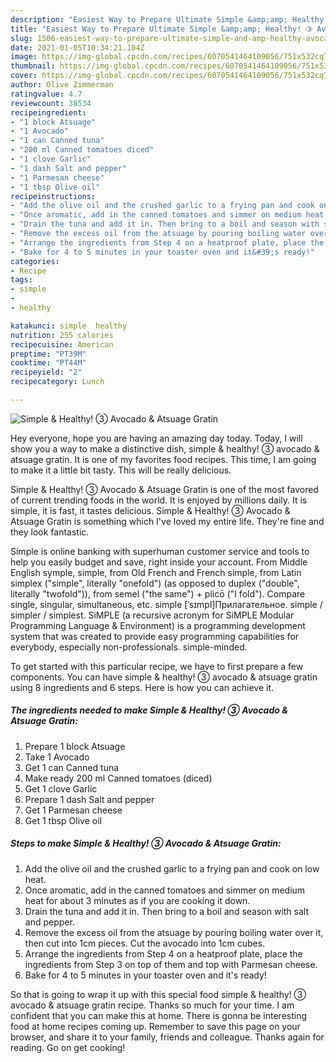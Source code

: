 ```yaml
---
description: "Easiest Way to Prepare Ultimate Simple &amp;amp; Healthy! ③ Avocado &amp;amp; Atsuage Gratin"
title: "Easiest Way to Prepare Ultimate Simple &amp;amp; Healthy! ③ Avocado &amp;amp; Atsuage Gratin"
slug: 1506-easiest-way-to-prepare-ultimate-simple-and-amp-healthy-avocado-and-amp-atsuage-gratin
date: 2021-01-05T10:34:21.104Z
image: https://img-global.cpcdn.com/recipes/6070541464109056/751x532cq70/simple-healthy-③-avocado-atsuage-gratin-recipe-main-photo.jpg
thumbnail: https://img-global.cpcdn.com/recipes/6070541464109056/751x532cq70/simple-healthy-③-avocado-atsuage-gratin-recipe-main-photo.jpg
cover: https://img-global.cpcdn.com/recipes/6070541464109056/751x532cq70/simple-healthy-③-avocado-atsuage-gratin-recipe-main-photo.jpg
author: Olive Zimmerman
ratingvalue: 4.7
reviewcount: 38534
recipeingredient:
- "1 block Atsuage"
- "1 Avocado"
- "1 can Canned tuna"
- "200 ml Canned tomatoes diced"
- "1 clove Garlic"
- "1 dash Salt and pepper"
- "1 Parmesan cheese"
- "1 tbsp Olive oil"
recipeinstructions:
- "Add the olive oil and the crushed garlic to a frying pan and cook on low heat."
- "Once aromatic, add in the canned tomatoes and simmer on medium heat for about 3 minutes as if you are cooking it down."
- "Drain the tuna and add it in. Then bring to a boil and season with salt and pepper."
- "Remove the excess oil from the atsuage by pouring boiling water over it, then cut into 1cm pieces. Cut the avocado into 1cm cubes."
- "Arrange the ingredients from Step 4 on a heatproof plate, place the ingredients from Step 3 on top of them and top with Parmesan cheese."
- "Bake for 4 to 5 minutes in your toaster oven and it&#39;s ready!"
categories:
- Recipe
tags:
- simple
- 
- healthy

katakunci: simple  healthy 
nutrition: 255 calories
recipecuisine: American
preptime: "PT39M"
cooktime: "PT44M"
recipeyield: "2"
recipecategory: Lunch

---
```



![Simple &amp; Healthy! ③ Avocado &amp; Atsuage Gratin](https://img-global.cpcdn.com/recipes/6070541464109056/751x532cq70/simple-healthy-③-avocado-atsuage-gratin-recipe-main-photo.jpg)

Hey everyone, hope you are having an amazing day today. Today, I will show you a way to make a distinctive dish, simple &amp; healthy! ③ avocado &amp; atsuage gratin. It is one of my favorites food recipes. This time, I am going to make it a little bit tasty. This will be really delicious.

Simple &amp; Healthy! ③ Avocado &amp; Atsuage Gratin is one of the most favored of current trending foods in the world. It is enjoyed by millions daily. It is simple, it is fast, it tastes delicious. Simple &amp; Healthy! ③ Avocado &amp; Atsuage Gratin is something which I've loved my entire life. They're fine and they look fantastic.

Simple is online banking with superhuman customer service and tools to help you easily budget and save, right inside your account. From Middle English symple, simple, from Old French and French simple, from Latin simplex (&#34;simple&#34;, literally &#34;onefold&#34;) (as opposed to duplex (&#34;double&#34;, literally &#34;twofold&#34;)), from semel (&#34;the same&#34;) + plicō (&#34;I fold&#34;). Compare single, singular, simultaneous, etc. simple [ˈsɪmpl]Прилагательное. simple / simpler / simplest. SiMPLE (a recursive acronym for SiMPLE Modular Programming Language &amp; Environment) is a programming development system that was created to provide easy programming capabilities for everybody, especially non-professionals. simple-minded.


To get started with this particular recipe, we have to first prepare a few components. You can have simple &amp; healthy! ③ avocado &amp; atsuage gratin using 8 ingredients and 6 steps. Here is how you can achieve it.

<!--inarticleads1-->

##### The ingredients needed to make Simple &amp; Healthy! ③ Avocado &amp; Atsuage Gratin:

1. Prepare 1 block Atsuage
1. Take 1 Avocado
1. Get 1 can Canned tuna
1. Make ready 200 ml Canned tomatoes (diced)
1. Get 1 clove Garlic
1. Prepare 1 dash Salt and pepper
1. Get 1 Parmesan cheese
1. Get 1 tbsp Olive oil




<!--inarticleads2-->

##### Steps to make Simple &amp; Healthy! ③ Avocado &amp; Atsuage Gratin:

1. Add the olive oil and the crushed garlic to a frying pan and cook on low heat.
1. Once aromatic, add in the canned tomatoes and simmer on medium heat for about 3 minutes as if you are cooking it down.
1. Drain the tuna and add it in. Then bring to a boil and season with salt and pepper.
1. Remove the excess oil from the atsuage by pouring boiling water over it, then cut into 1cm pieces. Cut the avocado into 1cm cubes.
1. Arrange the ingredients from Step 4 on a heatproof plate, place the ingredients from Step 3 on top of them and top with Parmesan cheese.
1. Bake for 4 to 5 minutes in your toaster oven and it&#39;s ready!




So that is going to wrap it up with this special food simple &amp; healthy! ③ avocado &amp; atsuage gratin recipe. Thanks so much for your time. I am confident that you can make this at home. There is gonna be interesting food at home recipes coming up. Remember to save this page on your browser, and share it to your family, friends and colleague. Thanks again for reading. Go on get cooking!
